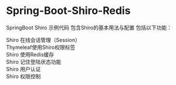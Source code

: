 # Spring-Boot-Shiro-Redis
SpringBoot Shiro 示例代码
包含Shiro的基本用法与配置 包括以下功能：

  Shiro 在线会话管理（Session）<br>
  Thymeleaf使用Shiro权限标签 <br>
  Shiro 使用Redis缓存 <br>
  Shiro 记住登陆状态功能 <br>
  Shiro 用户认证 <br>
  Shiro 权限控制
